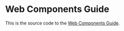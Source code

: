 # Web Components Guide

This is the source code to the [Web Components Guide](https://webcomponents.guide).
